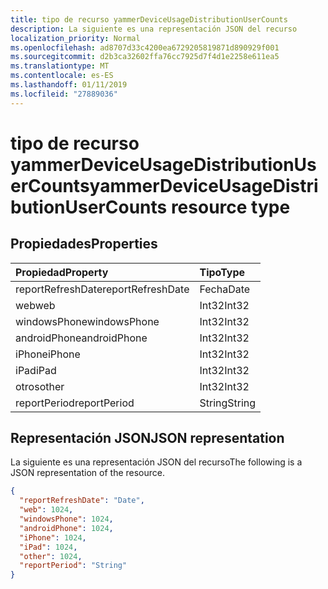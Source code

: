 ```yaml
---
title: tipo de recurso yammerDeviceUsageDistributionUserCounts
description: La siguiente es una representación JSON del recurso
localization_priority: Normal
ms.openlocfilehash: ad8707d33c4200ea6729205819871d890929f001
ms.sourcegitcommit: d2b3ca32602ffa76cc7925d7f4d1e2258e611ea5
ms.translationtype: MT
ms.contentlocale: es-ES
ms.lasthandoff: 01/11/2019
ms.locfileid: "27889036"
---
```

# <a name="yammerdeviceusagedistributionusercounts-resource-type"></a><span data-ttu-id="03cda-103">tipo de recurso yammerDeviceUsageDistributionUserCounts</span><span class="sxs-lookup"><span data-stu-id="03cda-103">yammerDeviceUsageDistributionUserCounts resource type</span></span>

## <a name="properties"></a><span data-ttu-id="03cda-104">Propiedades</span><span class="sxs-lookup"><span data-stu-id="03cda-104">Properties</span></span>

| <span data-ttu-id="03cda-105">Propiedad</span><span class="sxs-lookup"><span data-stu-id="03cda-105">Property</span></span>          | <span data-ttu-id="03cda-106">Tipo</span><span class="sxs-lookup"><span data-stu-id="03cda-106">Type</span></span>   |
| :---------------- | :----- |
| <span data-ttu-id="03cda-107">reportRefreshDate</span><span class="sxs-lookup"><span data-stu-id="03cda-107">reportRefreshDate</span></span> | <span data-ttu-id="03cda-108">Fecha</span><span class="sxs-lookup"><span data-stu-id="03cda-108">Date</span></span>   |
| <span data-ttu-id="03cda-109">web</span><span class="sxs-lookup"><span data-stu-id="03cda-109">web</span></span>               | <span data-ttu-id="03cda-110">Int32</span><span class="sxs-lookup"><span data-stu-id="03cda-110">Int32</span></span>  |
| <span data-ttu-id="03cda-111">windowsPhone</span><span class="sxs-lookup"><span data-stu-id="03cda-111">windowsPhone</span></span>      | <span data-ttu-id="03cda-112">Int32</span><span class="sxs-lookup"><span data-stu-id="03cda-112">Int32</span></span>  |
| <span data-ttu-id="03cda-113">androidPhone</span><span class="sxs-lookup"><span data-stu-id="03cda-113">androidPhone</span></span>      | <span data-ttu-id="03cda-114">Int32</span><span class="sxs-lookup"><span data-stu-id="03cda-114">Int32</span></span>  |
| <span data-ttu-id="03cda-115">iPhone</span><span class="sxs-lookup"><span data-stu-id="03cda-115">iPhone</span></span>            | <span data-ttu-id="03cda-116">Int32</span><span class="sxs-lookup"><span data-stu-id="03cda-116">Int32</span></span>  |
| <span data-ttu-id="03cda-117">iPad</span><span class="sxs-lookup"><span data-stu-id="03cda-117">iPad</span></span>              | <span data-ttu-id="03cda-118">Int32</span><span class="sxs-lookup"><span data-stu-id="03cda-118">Int32</span></span>  |
| <span data-ttu-id="03cda-119">otros</span><span class="sxs-lookup"><span data-stu-id="03cda-119">other</span></span>             | <span data-ttu-id="03cda-120">Int32</span><span class="sxs-lookup"><span data-stu-id="03cda-120">Int32</span></span>  |
| <span data-ttu-id="03cda-121">reportPeriod</span><span class="sxs-lookup"><span data-stu-id="03cda-121">reportPeriod</span></span>      | <span data-ttu-id="03cda-122">String</span><span class="sxs-lookup"><span data-stu-id="03cda-122">String</span></span> |

## <a name="json-representation"></a><span data-ttu-id="03cda-123">Representación JSON</span><span class="sxs-lookup"><span data-stu-id="03cda-123">JSON representation</span></span>

<span data-ttu-id="03cda-124">La siguiente es una representación JSON del recurso</span><span class="sxs-lookup"><span data-stu-id="03cda-124">The following is a JSON representation of the resource.</span></span>

<!-- {
  "blockType": "resource",
  "@odata.type": "microsoft.graph.yammerDeviceUsageDistributionUserCounts"
} -->

```json
{
  "reportRefreshDate": "Date", 
  "web": 1024, 
  "windowsPhone": 1024, 
  "androidPhone": 1024, 
  "iPhone": 1024, 
  "iPad": 1024, 
  "other": 1024, 
  "reportPeriod": "String"
}
```
